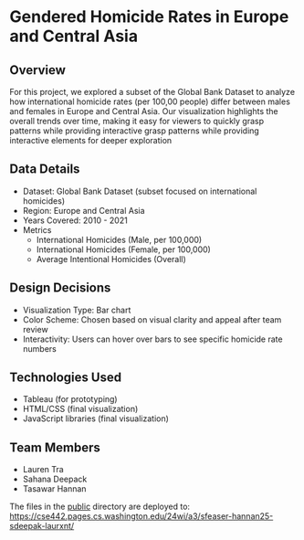 # Gendered Homicide Rates in Europe and Central Asia

## Overview
For this project, we explored a subset of the Global Bank Dataset to analyze how international homicide rates (per 100,00 people) differ between males and females in Europe and Central Asia. Our visualization highlights the overall trends over time, making it easy for viewers to quickly grasp patterns while providing interactive grasp patterns while providing interactive elements for deeper exploration

## Data Details
- Dataset: Global Bank Dataset (subset focused on international homicides)
- Region: Europe and Central Asia
- Years Covered: 2010 - 2021
- Metrics
  - International Homicides (Male, per 100,000)
  - International Homicides (Female, per 100,000)
  - Average Intentional Homicides (Overall)

## Design Decisions
- Visualization Type: Bar chart
- Color Scheme: Chosen based on visual clarity and appeal after team review
- Interactivity: Users can hover over bars to see specific homicide rate numbers

## Technologies Used
- Tableau (for prototyping)
- HTML/CSS (final visualization)
- JavaScript libraries (final visualization)

## Team Members
- Lauren Tra
- Sahana Deepack
- Tasawar Hannan

The files in the [public](/public) directory are deployed to: https://cse442.pages.cs.washington.edu/24wi/a3/sfeaser-hannan25-sdeepak-laurxnt/

